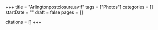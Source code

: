 +++
title = "Arlingtonpostclosure.avif"
tags = ["Photos"]
categories = []
startDate = ""
draft = false
pages = []

citations = []
+++
